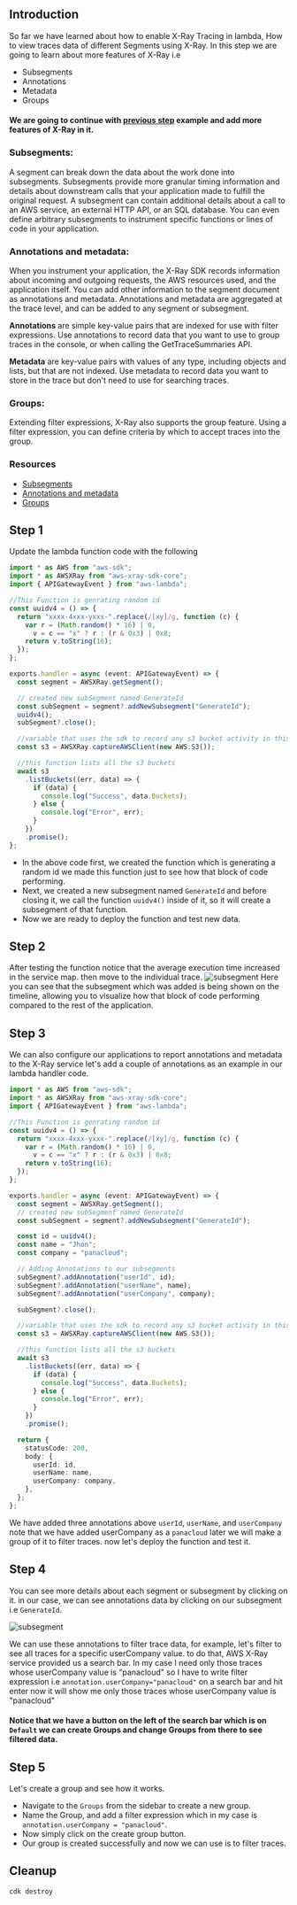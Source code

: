 ## Introduction

So far we have learned about how to enable X-Ray Tracing in lambda, How to view traces data of different Segments using X-Ray. In this step we are going to learn about more features of X-Ray i.e

- Subsegments
- Annotations
- Metadata
- Groups

#### We are going to continue with [previous step](https://github.com/panacloud-modern-global-apps/full-stack-serverless-cdk/tree/main/stepxx_x-ray/step01_lambda_with_s3_tracing) example and add more features of X-Ray in it.

### Subsegments:

A segment can break down the data about the work done into subsegments. Subsegments provide more granular timing information and details about downstream calls that your application made to fulfill the original request. A subsegment can contain additional details about a call to an AWS service, an external HTTP API, or an SQL database. You can even define arbitrary subsegments to instrument specific functions or lines of code in your application.

### Annotations and metadata:

When you instrument your application, the X-Ray SDK records information about incoming and outgoing requests, the AWS resources used, and the application itself. You can add other information to the segment document as annotations and metadata. Annotations and metadata are aggregated at the trace level, and can be added to any segment or subsegment.

**Annotations** are simple key-value pairs that are indexed for use with filter expressions. Use annotations to record data that you want to use to group traces in the console, or when calling the GetTraceSummaries API.

**Metadata** are key-value pairs with values of any type, including objects and lists, but that are not indexed. Use metadata to record data you want to store in the trace but don't need to use for searching traces.

### Groups:

Extending filter expressions, X-Ray also supports the group feature. Using a filter expression, you can define criteria by which to accept traces into the group.

### Resources

- [Subsegments](https://docs.aws.amazon.com/xray/latest/devguide/xray-concepts.html#xray-concepts-subsegments)
- [Annotations and metadata](https://docs.aws.amazon.com/xray/latest/devguide/xray-concepts.html#xray-concepts-annotations)
- [Groups](https://docs.aws.amazon.com/xray/latest/devguide/xray-concepts.html#xray-concepts-groups)

## Step 1

Update the lambda function code with the following

```typescript
import * as AWS from "aws-sdk";
import * as AWSXRay from "aws-xray-sdk-core";
import { APIGatewayEvent } from "aws-lambda";

//This Function is genrating random id
const uuidv4 = () => {
  return "xxxx-4xxx-yxxx-".replace(/[xy]/g, function (c) {
    var r = (Math.random() * 16) | 0,
      v = c == "x" ? r : (r & 0x3) | 0x8;
    return v.toString(16);
  });
};

exports.handler = async (event: APIGatewayEvent) => {
  const segment = AWSXRay.getSegment();

  // created new subSegment named GenerateId
  const subSegment = segment?.addNewSubsegment("GenerateId");
  uuidv4();
  subSegment?.close();

  //variable that uses the sdk to record any s3 bucket activity in this application
  const s3 = AWSXRay.captureAWSClient(new AWS.S3());

  //this function lists all the s3 buckets
  await s3
    .listBuckets((err, data) => {
      if (data) {
        console.log("Success", data.Buckets);
      } else {
        console.log("Error", err);
      }
    })
    .promise();
};
```

- In the above code first, we created the function which is generating a random id we made this function just to see how that block of code performing.
- Next, we created a new subsegment named `GenerateId` and before closing it, we call the function `uuidv4()` inside of it, so it will create a subsegment of that function.
- Now we are ready to deploy the function and test new data.

## Step 2

After testing the function notice that the average execution time increased in the service map. then move to the individual trace.
![subsegment](imgs/subsegment.png)
Here you can see that the subsegment which was added is being shown on the timeline, allowing you to visualize how that block of code performing compared to the rest of the application.

## Step 3

We can also configure our applications to report annotations and metadata to the X-Ray service let's add a couple of annotations as an example in our lambda handler code.

```typescript
import * as AWS from "aws-sdk";
import * as AWSXRay from "aws-xray-sdk-core";
import { APIGatewayEvent } from "aws-lambda";

//This Function is genrating random id
const uuidv4 = () => {
  return "xxxx-4xxx-yxxx-".replace(/[xy]/g, function (c) {
    var r = (Math.random() * 16) | 0,
      v = c == "x" ? r : (r & 0x3) | 0x8;
    return v.toString(16);
  });
};

exports.handler = async (event: APIGatewayEvent) => {
  const segment = AWSXRay.getSegment();
  // created new subSegment named GenerateId
  const subSegment = segment?.addNewSubsegment("GenerateId");

  const id = uuidv4();
  const name = "Jhon";
  const company = "panacloud";

  // Adding Annotations to our subsegments
  subSegment?.addAnnotation("userId", id);
  subSegment?.addAnnotation("userName", name);
  subSegment?.addAnnotation("userCompany", company);

  subSegment?.close();

  //variable that uses the sdk to record any s3 bucket activity in this application
  const s3 = AWSXRay.captureAWSClient(new AWS.S3());

  //this function lists all the s3 buckets
  await s3
    .listBuckets((err, data) => {
      if (data) {
        console.log("Success", data.Buckets);
      } else {
        console.log("Error", err);
      }
    })
    .promise();

  return {
    statusCode: 200,
    body: {
      userId: id,
      userName: name,
      userCompany: company,
    },
  };
};
```

We have added three annotations above `userId`, `userName`, and `userCompany` note that we have added userCompany as a `panacloud` later we will make a group of it to filter traces. now let's deploy the function and test it.

## Step 4

You can see more details about each segment or subsegment by clicking on it. in our case, we can see annotations data by clicking on our subsegment i.e `GenerateId`.

![subsegment](imgs/annotations.png)

We can use these annotations to filter trace data, for example, let's filter to see all traces for a specific userCompany value. to do that, AWS X-Ray service provided us a search bar. In my case I need only those traces whose userCompany value is "panacloud" so I have to write filter expression i.e `annotation.userCompany="panacloud"` on a search bar and hit enter now it will show me only those traces whose userCompany value is "panacloud"

#### Notice that we have a button on the left of the search bar which is on `Default` we can create Groups and change Groups from there to see filtered data.

## Step 5

Let's create a group and see how it works.

- Navigate to the `Groups` from the sidebar to create a new group.
- Name the Group, and add a filter expression which in my case is `annotation.userCompany = "panacloud"`.
- Now simply click on the create group button.
- Our group is created successfully and now we can use is to filter traces.

## Cleanup

```bash
cdk destroy
```
